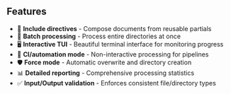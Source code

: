 ## Features

- 🔗 **Include directives** - Compose documents from reusable partials
- 📁 **Batch processing** - Process entire directories at once  
- 🖥️  **Interactive TUI** - Beautiful terminal interface for monitoring progress
- 🤖 **CI/automation mode** - Non-interactive processing for pipelines
- 🛡️ **Force mode** - Automatic overwrite and directory creation
- 📊 **Detailed reporting** - Comprehensive processing statistics
- ✅ **Input/Output validation** - Enforces consistent file/directory types
